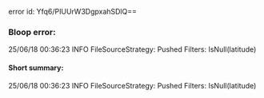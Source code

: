 error id: Yfq6/PIUUrW3DgpxahSDlQ==
### Bloop error:

25/06/18 00:36:23 INFO FileSourceStrategy: Pushed Filters: IsNull(latitude)
#### Short summary: 

25/06/18 00:36:23 INFO FileSourceStrategy: Pushed Filters: IsNull(latitude)